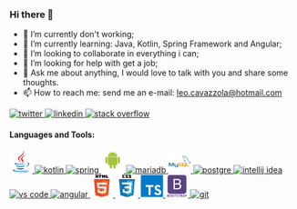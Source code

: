### Hi there 👋

- 🔭 I’m currently don't working;
- 🌱 I’m currently learning: Java, Kotlin, Spring Framework and Angular;
- 👯 I’m looking to collaborate in everything i can;
- 🤔 I’m looking for help with get a job;
- 💬 Ask me about anything, I would love to talk with you and share some thoughts.
- 📫 How to reach me: send me an e-mail: leo.cavazzola@hotmail.com
  
<a href="https://twitter.com/leocavazzola" target="blank"> 
  <img src="https://www.vectorlogo.zone/logos/twitter/twitter-tile.svg" alt="twitter" height="30" />
</a> 
<a href="https://www.linkedin.com/in/leonardo-c-46a986162" target="blank">
  <img src="https://www.vectorlogo.zone/logos/linkedin/linkedin-icon.svg" alt="linkedin" height="30" />
</a>
<a href="https://pt.stackoverflow.com/users/222323/leonardo-cavazzola" target="blank">
  <img src="https://www.vectorlogo.zone/logos/stackoverflow/stackoverflow-tile.svg" alt="stack overflow" height="30" />
</a>

<h4 align="left">Languages and Tools:</h4>

<p align="left"> 
  <a href="https://www.java.com" target="_blank">
    <img src="https://raw.githubusercontent.com/devicons/devicon/master/icons/java/java-original.svg" alt="java" width="40" height="40"/>
  </a>
  <a href="https://kotlinlang.org" target="_blank">
    <img src="https://www.vectorlogo.zone/logos/kotlinlang/kotlinlang-icon.svg" alt="kotlin" width="40" height="40"/>
  </a>
  <a href="https://spring.io/" target="_blank"> 
    <img src="https://www.vectorlogo.zone/logos/springio/springio-icon.svg" alt="spring" width="40" height="40"/> 
  </a>
  <a href="https://developer.android.com" target="_blank"> 
    <img src="https://raw.githubusercontent.com/devicons/devicon/master/icons/android/android-original-wordmark.svg" alt="android" width="40" height="40"/>
  </a> 
  <a href="https://mariadb.org/" target="_blank">
    <img src="https://www.vectorlogo.zone/logos/mariadb/mariadb-icon.svg" alt="mariadb" width="40" height="40"/>
  </a>
  <a href="https://www.mysql.com/" target="_blank"> 
    <img src="https://raw.githubusercontent.com/devicons/devicon/master/icons/mysql/mysql-original-wordmark.svg" alt="mysql" width="40" height="40"/>
  </a>
  <a href="https://www.postgresql.org/" target="_blank"> 
    <img src="https://www.vectorlogo.zone/logos/postgresql/postgresql-icon.svg" alt="postgre" width="40" height="40"/>
  </a>
  <a href="https://www.jetbrains.com/pt-br/idea/" target="_blank">
    <img src="https://upload.wikimedia.org/wikipedia/commons/9/9c/IntelliJ_IDEA_Icon.svg" alt="intellij idea" width="40" height="40"/>
  </a> 
  <a href="https://code.visualstudio.com/" target="_blank">
    <img src="https://www.vectorlogo.zone/logos/visualstudio_code/visualstudio_code-icon.svg" alt="vs code" width="40" height="40"/>
  </a> 
  <a href="https://www.w3.org/html/" target="_blank">
    <img src="https://www.vectorlogo.zone/logos/angular/angular-icon.svg" alt="angular" width="40" height="40"/>
  </a>
  <a href="https://angular.io/" target="_blank">
    <img src="https://raw.githubusercontent.com/devicons/devicon/master/icons/html5/html5-original-wordmark.svg" alt="html5" width="40" height="40"/>
  </a>
  <a href="https://www.w3schools.com/css/" target="_blank">
    <img src="https://raw.githubusercontent.com/devicons/devicon/master/icons/css3/css3-original-wordmark.svg" alt="css3" width="40" height="40"/>
  </a>
  <a href="https://www.typescriptlang.org/" target="_blank">
    <img src="https://raw.githubusercontent.com/devicons/devicon/master/icons/typescript/typescript-original.svg" alt="typescript" width="40" height="40"/>
  </a>
  <a href="https://getbootstrap.com" target="_blank">
    <img src="https://raw.githubusercontent.com/devicons/devicon/master/icons/bootstrap/bootstrap-plain-wordmark.svg" alt="bootstrap" width="40" height="40"/>
  </a> 
  <a href="https://git-scm.com/" target="_blank">
    <img src="https://www.vectorlogo.zone/logos/git-scm/git-scm-icon.svg" alt="git" width="40" height="40"/>
  </a> 
</p>
